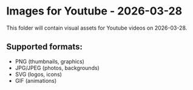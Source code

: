 # Images for Youtube - 2026-03-28

This folder will contain visual assets for Youtube videos on 2026-03-28.

## Supported formats:
- PNG (thumbnails, graphics)
- JPG/JPEG (photos, backgrounds)
- SVG (logos, icons)
- GIF (animations)
